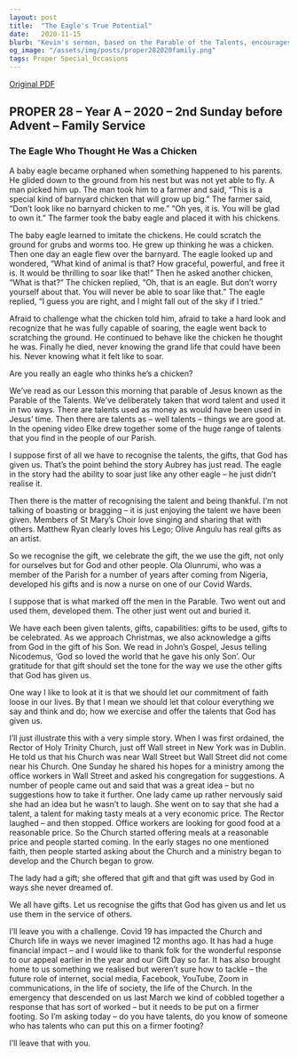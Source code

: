 ```yaml
---
layout: post
title:  "The Eagle's True Potential"
date:   2020-11-15
blurb: "Kevin's sermon, based on the Parable of the Talents, encourages us to recognize and celebrate our God-given talents. He uses the story of an eagle raised among chickens to illustrate the importance of understanding our true potential. By embracing and using our gifts, we can serve others and honor God's gifts to us, including the ultimate gift of His Son."
og_image: "/assets/img/posts/proper282020family.png"
tags: Proper Special_Occasions
---
```

[Original PDF](/assets/pdf/proper282020family.pdf)    
## PROPER 28 – Year A – 2020 – 2nd Sunday before Advent – Family Service

### The Eagle Who Thought He Was a Chicken

A baby eagle became orphaned when something happened to his parents. He glided down to the ground from his nest but was not yet able to fly. A man picked him up. The man took him to a farmer and said, “This is a special kind of barnyard chicken that will grow up big.” The farmer said, “Don’t look like no barnyard chicken to me.” “Oh yes, it is. You will be glad to own it.” The farmer took the baby eagle and placed it with his chickens.

The baby eagle learned to imitate the chickens. He could scratch the ground for grubs and worms too. He grew up thinking he was a chicken. Then one day an eagle flew over the barnyard. The eagle looked up and wondered, “What kind of animal is that? How graceful, powerful, and free it is. It would be thrilling to soar like that!” Then he asked another chicken, “What is that?” The chicken replied, “Oh, that is an eagle. But don’t worry yourself about that. You will never be able to soar like that.” The eagle replied, “I guess you are right, and I might fall out of the sky if I tried.”

Afraid to challenge what the chicken told him, afraid to take a hard look and recognize that he was fully capable of soaring, the eagle went back to scratching the ground. He continued to behave like the chicken he thought he was. Finally he died, never knowing the grand life that could have been his. Never knowing what it felt like to soar.

Are you really an eagle who thinks he’s a chicken?

We’ve read as our Lesson this morning that parable of Jesus known as the Parable of the Talents. We’ve deliberately taken that word talent and used it in two ways. There are talents used as money as would have been used in Jesus’ time. Then there are talents as – well talents – things we are good at. In the opening video Elke drew together some of the huge range of talents that you find in the people of our Parish.

I suppose first of all we have to recognise the talents, the gifts, that God has given us. That’s the point behind the story Aubrey has just read. The eagle in the story had the ability to soar just like any other eagle – he just didn’t realise it.

Then there is the matter of recognising the talent and being thankful. I’m not talking of boasting or bragging – it is just enjoying the talent we have been given. Members of St Mary’s Choir love singing and sharing that with others. Matthew Ryan clearly loves his Lego; Olive Angulu has real gifts as an artist.

So we recognise the gift, we celebrate the gift, the we use the gift, not only for ourselves but for God and other people. Ola Olunrumi, who was a member of the Parish for a number of years after coming from Nigeria, developed his gifts and is now a nurse on one of our Covid Wards.

I suppose that is what marked off the men in the Parable. Two went out and used them, developed them. The other just went out and buried it.

We have each been given talents, gifts, capabilities: gifts to be used, gifts to be celebrated. As we approach Christmas, we also acknowledge a gifts from God in the gift of his Son. We read in John’s Gospel, Jesus telling Nicodemus, ‘God so loved the world that he gave his only Son’. Our gratitude for that gift should set the tone for the way we use the other gifts that God has given us.

One way I like to look at it is that we should let our commitment of faith loose in our lives. By that I mean we should let that colour everything we say and think and do; how we exercise and offer the talents that God has given us.

I’ll just illustrate this with a very simple story. When I was first ordained, the Rector of Holy Trinity Church, just off Wall street in New York was in Dublin. He told us that his Church was near Wall Street but Wall Street did not come near his Church. One Sunday he shared his hopes for a ministry among the office workers in Wall Street and asked his congregation for suggestions. A number of people came out and said that was a great idea – but no suggestions how to take it further. One lady came up rather nervously said she had an idea but he wasn’t to laugh. She went on to say that she had a talent, a talent for making tasty meals at a very economic price. The Rector laughed – and then stopped. Office workers are looking for good food at a reasonable price. So the Church started offering meals at a reasonable price and people started coming. In the early stages no one mentioned faith, then people started asking about the Church and a ministry began to develop and the Church began to grow.

The lady had a gift; she offered that gift and that gift was used by God in ways she never dreamed of.

We all have gifts. Let us recognise the gifts that God has given us and let us use them in the service of others.

I’ll leave you with a challenge. Covid 19 has impacted the Church and Church life in ways we never imagined 12 months ago. It has had a huge financial impact – and I would like to thank folk for the wonderful response to our appeal earlier in the year and our Gift Day so far. It has also brought home to us something we realised but weren’t sure how to tackle – the future role of internet, social media, Facebook, YouTube, Zoom in communications, in the life of society, the life of the Church. In the emergency that descended on us last March we kind of cobbled together a response that has sort of worked – but it needs to be put on a firmer footing. So I’m asking today – do you have talents, do you know of someone who has talents who can put this on a firmer footing?

I’ll leave that with you.
